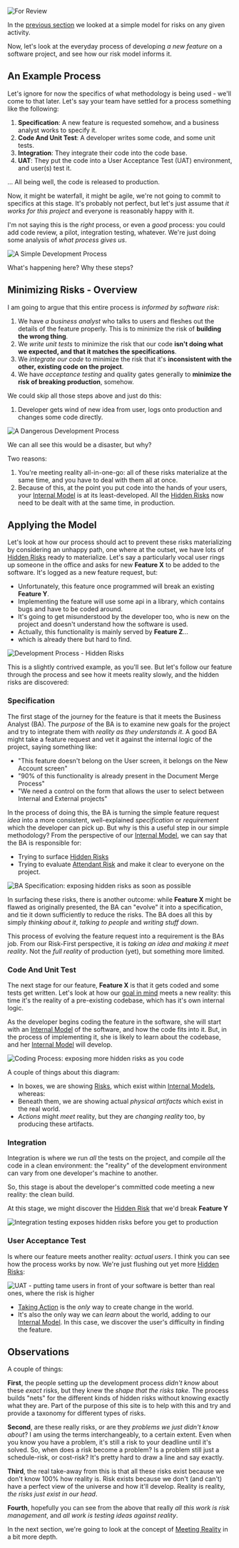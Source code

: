 ![For Review](images/state/for-review.png)

In the [previous section](A-Simple-Scenario) we looked at a simple model for risks on any given activity.

Now, let's look at the everyday process of developing _a new feature_ on a software project, and see how our risk model informs it.

## An Example Process

Let's ignore for now the specifics of what methodology is being used - we'll come to that later.  Let's say your team have settled for a process something like the following:

1.  **Specification**: A new feature is requested somehow, and a business analyst works to specify it.
2.  **Code And Unit Test**: A developer writes some code, and some unit tests.
3.  **Integration**: They integrate their code into the code base.
4.  **UAT**: They put the code into a User Acceptance Test (UAT) environment, and user(s) test it.

... All being well, the code is released to production.

Now, it might be waterfall, it might be agile, we're not going to commit to specifics at this stage.  It's probably not perfect, but let's just assume that _it works for this project_ and everyone is reasonably happy with it.  

I'm not saying this is the _right_ process, or even a _good_ process: you could add code review, a pilot, integration testing, whatever.  We're just doing some analysis of _what process gives us_.  

![A Simple Development Process](images/generated/development_process_1.png)

What's happening here?  Why these steps?  

## Minimizing Risks - Overview

I am going to argue that this entire process is _informed by software risk_:

1.  We have _a business analyst_ who talks to users and fleshes out the details of the feature properly.   This is to minimize the risk of **building the wrong thing**.
2.  We _write unit tests_ to minimize the risk that our code **isn't doing what we expected, and that it matches the specifications**.
3.  We _integrate our code_ to minimize the risk that it's **inconsistent with the other, existing code on the project**.  
4.  We have _acceptance testing_ and quality gates generally to **minimize the risk of breaking production**, somehow.

We could skip all those steps above and just do this: 

1.  Developer gets wind of new idea from user, logs onto production and changes some code directly.

![A Dangerous Development Process](images/generated/development_process_2.png)

We can all see this would be a disaster, but why?

Two reasons: 

1.  You're meeting reality all-in-one-go:  all of these risks materialize at the same time, and you have to deal with them all at once.
2.  Because of this, at the point you put code into the hands of your users, your [Internal Model](Glossary#Internal-Model) is at its least-developed.  All the [Hidden Risks](Glossary#hidden-risk) now need to be dealt with at the same time, in production.

## Applying the Model

Let's look at how our process should act to prevent these risks materializing by considering an unhappy path, one where at the outset, we have lots of [Hidden Risks](Glossary#hidden-risk) ready to materialize.  Let's say a particularly vocal user rings up someone in the office and asks for new **Feature X** to be added to the software.  It's logged as a new feature request, but:
  
- Unfortunately, this feature once programmed will break an existing **Feature Y**.
- Implementing the feature will use some api in a library, which contains bugs and have to be coded around.
- It's going to get misunderstood by the developer too, who is new on the project and doesn't understand how the software is used.
- Actually, this functionality is mainly served by **Feature Z**...
- which is already there but hard to find.

![Development Process - Hidden Risks](images/generated/development_process_3.png)

This is a slightly contrived example, as you'll see.  But let's follow our feature through the process and see how it meets reality slowly, and the hidden risks are discovered:

### Specification

The first stage of the journey for the feature is that it meets the Business Analyst (BA).  The _purpose_ of the BA is to examine new goals for the project and try to integrate them with _reality as they understands it_.  A good BA might take a feature request and vet it against the internal logic of the project, saying something like: 

- "This feature doesn't belong on the User screen, it belongs on the New Account screen"
- "90% of this functionality is already present in the Document Merge Process" 
- "We need a control on the form that allows the user to select between Internal and External projects"

In the process of doing this, the BA is turning the simple feature request _idea_ into a more consistent, well-explained _specification_ or _requirement_ which the developer can pick up.  But why is this a useful step in our simple methodology?  From the perspective of our [Internal Model](Glossary#Internal-Model), we can say that the BA is responsible for:

- Trying to surface [Hidden Risks](Glossary#hidden-risk)
- Trying to evaluate [Attendant Risk](Glossary#attendant-risk) and make it clear to everyone on the project.

![BA Specification: exposing hidden risks as soon as possible](images/generated/development_process_ba.png)

In surfacing these risks, there is another outcome:  while **Feature X** might be flawed as originally presented, the BA can "evolve" it into a specification, and tie it down sufficiently to reduce the risks.   The BA does all this by simply _thinking about it_, _talking to people_ and _writing stuff down_.

This process of evolving the feature request into a requirement is the BAs job.  From our Risk-First perspective, it is _taking an idea and making it meet reality_.  Not the _full reality_ of production (yet), but something more limited.  

### Code And Unit Test

The next stage for our feature, **Feature X** is that it gets coded and some tests get written.  Let's look at how our [goal in mind](Glossary#Goal-In-Mind) meets a new reality:   this time it's the reality of a pre-existing codebase, which has it's own internal logic.

As the developer begins coding the feature in the software, she will start with an [Internal Model](Glossary#Internal-Model) of the software, and how the code fits into it.  But, in the process of implementing it, she is likely to learn about the codebase, and 
her [Internal Model](Glossary#Internal-Model) will develop.  

![Coding Process:  exposing more hidden risks as you code](images/generated/development_process_code.png)

A couple of things about this diagram:

 - In boxes, we are showing [Risks](Glossary#Risk), which exist within [Internal Models](Glossary#Internal-Model), whereas:
 - Beneath them, we are showing actual _physical artifacts_ which exist in the real world.
 - _Actions_  might _meet_ reality, but they are _changing reality_ too, by producing these artifacts.

### Integration

Integration is where we run _all_ the tests on the project, and compile _all_ the code in a clean environment:  the "reality" of the development environment can vary from one developer's machine to another.  

So, this stage is about the developer's committed code meeting a new reality: the clean build.   

At this stage, we might discover the [Hidden Risk](Glossary#Hidden-Risk) that we'd break **Feature Y**

![Integration testing exposes hidden risks before you get to production](images/generated/development_process_integration.png)

### User Acceptance Test

Is where our feature meets another reality: _actual users_.   I think you can see how the process works by now.  We're just flushing out yet more [Hidden Risks](Glossary#hidden-risk):

![UAT - putting tame users in front of your software is better than real ones, where the risk is higher ](images/generated/development_process_uat.png)

 - [Taking Action](Glossary#taking-action) is the _only_ way to create change in the world.
 - It's also the only way we can _learn_ about the world, adding to our [Internal Model](Glossary#internal-model).  In this case, we discover the user's difficulty in finding the feature.

## Observations

A couple of things:

**First**, the people setting up the development process _didn't know_ about these _exact_ risks, but they knew the _shape that the risks take_.   The process builds "nets" for the different kinds of hidden risks without knowing exactly what they are.  Part of the purpose of this site is to help with this and try and provide a taxonomy for different types of risks.

**Second**, are these really risks, or are they _problems we just didn't know about_?  I am using the terms interchangeably, to a certain extent.  Even when you know you have a problem, it's still a risk to your deadline until it's solved.  So, when does a risk become a problem?  Is a problem still just a schedule-risk, or cost-risk?  It's pretty hard to draw a line and say exactly.

**Third**, the real take-away from this is that all these risks exist because we don't know 100% how reality is.  Risk exists because we don't (and can't) have a perfect view of the universe and how it'll develop.   Reality is reality, _the risks just exist in our head_.

**Fourth**, hopefully you can see from the above that really _all this work is risk management_, and _all work is testing ideas against reality_.   

In the next section, we're going to look at the concept of [Meeting Reality](Meeting-reality) in a bit more depth.




